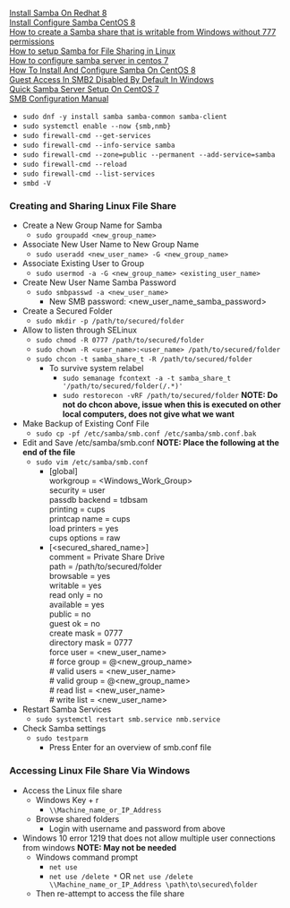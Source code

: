 [Install Samba On Redhat 8](https://linuxconfig.org/install-samba-on-redhat-8)<br />
[Install Configure Samba CentOS 8](https://www.linuxtechi.com/install-configure-samba-centos-8/)<br />
[How to create a Samba share that is writable from Windows without 777 permissions](https://unix.stackexchange.com/questions/206309/how-to-create-a-samba-share-that-is-writable-from-windows-without-777-permission)<br />
[How to setup Samba for File Sharing in Linux](https://www.youtube.com/watch?v=oRHSrnQueak)<br />
[How to configure samba server in centos 7](https://www.youtube.com/watch?v=IMPEjYoP3N4)<br />
[How To Install And Configure Samba On CentOS 8](https://www.linuxtechi.com/install-configure-samba-centos-8/)<br />
[Guest Access In SMB2 Disabled By Default In Windows](https://docs.microsoft.com/en-us/troubleshoot/windows-server/networking/guest-access-in-smb2-is-disabled-by-default)<br />
[Quick Samba Server Setup On CentOS 7](https://www.youtube.com/watch?v=jGoU3k-b8sc)<br />
[SMB Configuration Manual](https://www.samba.org/samba/docs/current/man-html/smb.conf.5.html)

* `sudo dnf -y install samba samba-common samba-client`
* `sudo systemctl enable --now {smb,nmb}`
* `sudo firewall-cmd --get-services`
* `sudo firewall-cmd --info-service samba`
* `sudo firewall-cmd --zone=public --permanent --add-service=samba`
* `sudo firewall-cmd --reload`
* `sudo firewall-cmd --list-services`
* `smbd -V`

### Creating and Sharing Linux File Share
* Create a New Group Name for Samba
  * `sudo groupadd <new_group_name>`
* Associate New User Name to New Group Name
  * `sudo useradd <new_user_name> -G <new_group_name>`
* Associate Existing User to Group
  * `sudo usermod -a -G <new_group_name> <existing_user_name>`
* Create New User Name Samba Password
  * `sudo smbpasswd -a <new_user_name>`
    * New SMB password: <new_user_name_samba_password>
* Create a Secured Folder
  * `sudo mkdir -p /path/to/secured/folder`
* Allow to listen through SELinux
  * `sudo chmod -R 0777 /path/to/secured/folder`
  * `sudo chown -R <user_name>:<user_name> /path/to/secured/folder`
  * `sudo chcon -t samba_share_t -R /path/to/secured/folder`
    * To survive system relabel
      * `sudo semanage fcontext -a -t samba_share_t '/path/to/secured/folder(/.*)'`
      * `sudo restorecon -vRF /path/to/secured/folder` **NOTE: Do not do chcon above, issue when this is executed on other local computers, does not give what we want**
* Make Backup of Existing Conf File
  * `sudo cp -pf /etc/samba/smb.conf /etc/samba/smb.conf.bak`
* Edit and Save /etc/samba/smb.conf **NOTE: Place the following at the end of the file**
  * `sudo vim /etc/samba/smb.conf`
    * [global]<br />
      workgroup = <Windows_Work_Group><br />
      security = user<br />
      passdb backend = tdbsam<br />
      printing = cups<br />
      printcap name = cups<br />
      load printers = yes<br />
      cups options = raw
    * [<secured_shared_name>]<br />
      comment = Private Share Drive<br />
      path = /path/to/secured/folder<br />
      browsable = yes<br />
      writable = yes<br />
      read only = no<br />
      available = yes<br />
      public = no<br />
      guest ok = no<br />
      create mask = 0777<br />
      directory mask = 0777<br />
      force user = <new_user_name><br />
      \# force group = @<new_group_name><br />
      \# valid users = <new_user_name><br />
      \# valid group = @<new_group_name><br />
      \# read list = <new_user_name><br />
      \# write list = <new_user_name>
* Restart Samba Services
  * `sudo systemctl restart smb.service nmb.service`
* Check Samba settings
  * `sudo testparm`
    * Press Enter for an overview of smb.conf file

### Accessing Linux File Share Via Windows
* Access the Linux file share
  * Windows Key + r
    * `\\Machine_name_or_IP_Address`
  * Browse shared folders
    * Login with username and password from above
* Windows 10 error 1219 that does not allow multiple user connections from windows **NOTE: May not be needed**
  * Windows command prompt
    * `net use`
    * `net use /delete *` OR `net use /delete \\Machine_name_or_IP_Address \path\to\secured\folder`
  * Then re-attempt to access the file share
